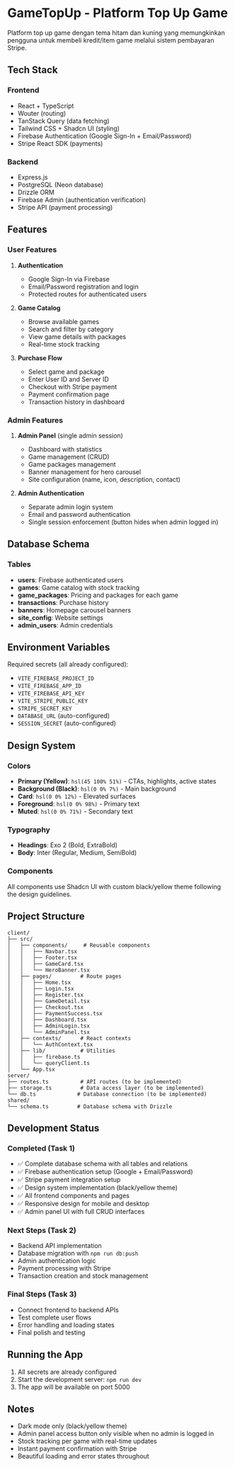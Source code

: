 # GameTopUp - Platform Top Up Game

Platform top up game dengan tema hitam dan kuning yang memungkinkan pengguna untuk membeli kredit/item game melalui sistem pembayaran Stripe.

## Tech Stack

### Frontend
- React + TypeScript
- Wouter (routing)
- TanStack Query (data fetching)
- Tailwind CSS + Shadcn UI (styling)
- Firebase Authentication (Google Sign-In + Email/Password)
- Stripe React SDK (payments)

### Backend
- Express.js
- PostgreSQL (Neon database)
- Drizzle ORM
- Firebase Admin (authentication verification)
- Stripe API (payment processing)

## Features

### User Features
1. **Authentication**
   - Google Sign-In via Firebase
   - Email/Password registration and login
   - Protected routes for authenticated users

2. **Game Catalog**
   - Browse available games
   - Search and filter by category
   - View game details with packages
   - Real-time stock tracking

3. **Purchase Flow**
   - Select game and package
   - Enter User ID and Server ID
   - Checkout with Stripe payment
   - Payment confirmation page
   - Transaction history in dashboard

### Admin Features
1. **Admin Panel** (single admin session)
   - Dashboard with statistics
   - Game management (CRUD)
   - Game packages management
   - Banner management for hero carousel
   - Site configuration (name, icon, description, contact)

2. **Admin Authentication**
   - Separate admin login system
   - Email and password authentication
   - Single session enforcement (button hides when admin logged in)

## Database Schema

### Tables
- **users**: Firebase authenticated users
- **games**: Game catalog with stock tracking
- **game_packages**: Pricing and packages for each game
- **transactions**: Purchase history
- **banners**: Homepage carousel banners
- **site_config**: Website settings
- **admin_users**: Admin credentials

## Environment Variables

Required secrets (all already configured):
- `VITE_FIREBASE_PROJECT_ID`
- `VITE_FIREBASE_APP_ID`
- `VITE_FIREBASE_API_KEY`
- `VITE_STRIPE_PUBLIC_KEY`
- `STRIPE_SECRET_KEY`
- `DATABASE_URL` (auto-configured)
- `SESSION_SECRET` (auto-configured)

## Design System

### Colors
- **Primary (Yellow)**: `hsl(45 100% 51%)` - CTAs, highlights, active states
- **Background (Black)**: `hsl(0 0% 7%)` - Main background
- **Card**: `hsl(0 0% 12%)` - Elevated surfaces
- **Foreground**: `hsl(0 0% 98%)` - Primary text
- **Muted**: `hsl(0 0% 71%)` - Secondary text

### Typography
- **Headings**: Exo 2 (Bold, ExtraBold)
- **Body**: Inter (Regular, Medium, SemiBold)

### Components
All components use Shadcn UI with custom black/yellow theme following the design guidelines.

## Project Structure

```
client/
├── src/
│   ├── components/     # Reusable components
│   │   ├── Navbar.tsx
│   │   ├── Footer.tsx
│   │   ├── GameCard.tsx
│   │   └── HeroBanner.tsx
│   ├── pages/         # Route pages
│   │   ├── Home.tsx
│   │   ├── Login.tsx
│   │   ├── Register.tsx
│   │   ├── GameDetail.tsx
│   │   ├── Checkout.tsx
│   │   ├── PaymentSuccess.tsx
│   │   ├── Dashboard.tsx
│   │   ├── AdminLogin.tsx
│   │   └── AdminPanel.tsx
│   ├── contexts/      # React contexts
│   │   └── AuthContext.tsx
│   ├── lib/           # Utilities
│   │   ├── firebase.ts
│   │   └── queryClient.ts
│   └── App.tsx
server/
├── routes.ts          # API routes (to be implemented)
├── storage.ts         # Data access layer (to be implemented)
└── db.ts             # Database connection (to be implemented)
shared/
└── schema.ts         # Database schema with Drizzle
```

## Development Status

### Completed (Task 1)
- ✅ Complete database schema with all tables and relations
- ✅ Firebase authentication setup (Google + Email/Password)
- ✅ Stripe payment integration setup
- ✅ Design system implementation (black/yellow theme)
- ✅ All frontend components and pages
- ✅ Responsive design for mobile and desktop
- ✅ Admin panel UI with full CRUD interfaces

### Next Steps (Task 2)
- Backend API implementation
- Database migration with `npm run db:push`
- Admin authentication logic
- Payment processing with Stripe
- Transaction creation and stock management

### Final Steps (Task 3)
- Connect frontend to backend APIs
- Test complete user flows
- Error handling and loading states
- Final polish and testing

## Running the App

1. All secrets are already configured
2. Start the development server: `npm run dev`
3. The app will be available on port 5000

## Notes

- Dark mode only (black/yellow theme)
- Admin panel access button only visible when no admin is logged in
- Stock tracking per game with real-time updates
- Instant payment confirmation with Stripe
- Beautiful loading and error states throughout
